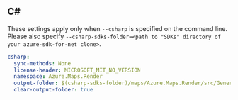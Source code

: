 ## C#

These settings apply only when `--csharp` is specified on the command line.
Please also specify `--csharp-sdks-folder=<path to "SDKs" directory of your azure-sdk-for-net clone>`.

```yaml $(csharp)
csharp:
  sync-methods: None
  license-header: MICROSOFT_MIT_NO_VERSION
  namespace: Azure.Maps.Render
  output-folder: $(csharp-sdks-folder)/maps/Azure.Maps.Render/src/Generated
  clear-output-folder: true
```